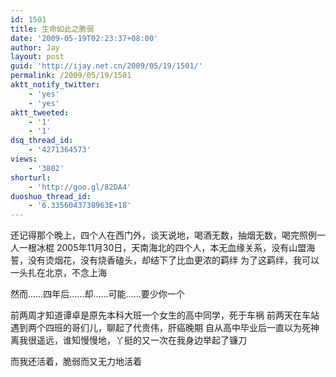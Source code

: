 ```yaml
---
id: 1501
title: 生命如此之脆弱
date: '2009-05-19T02:23:37+08:00'
author: Jay
layout: post
guid: 'http://ijay.net.cn/2009/05/19/1501/'
permalink: /2009/05/19/1501
aktt_notify_twitter:
    - 'yes'
    - 'yes'
aktt_tweeted:
    - '1'
    - '1'
dsq_thread_id:
    - '4271364573'
views:
    - '3802'
shorturl:
    - 'http://goo.gl/82DA4'
duoshuo_thread_id:
    - '6.3356043738963E+18'
---
```


还记得那个晚上，四个人在西门外，谈天说地，喝酒无数，抽烟无数，喝完照例一人一根冰棍
2005年11月30日，天南海北的四个人，本无血缘关系，没有山盟海誓，没有烫烟花，没有烧香磕头，却结下了比血更浓的羁绊
为了这羁绊，我可以一头扎在北京，不念上海

然而……四年后……却……可能……要少你一个

前两周才知道谭卓是原先本科大班一个女生的高中同学，死于车祸
前两天在车站遇到两个四班的哥们儿，聊起了代贵伟，肝癌晚期
自从高中毕业后一直以为死神离我很遥远，谁知慢慢地，丫挺的又一次在我身边举起了镰刀

而我还活着，脆弱而又无力地活着